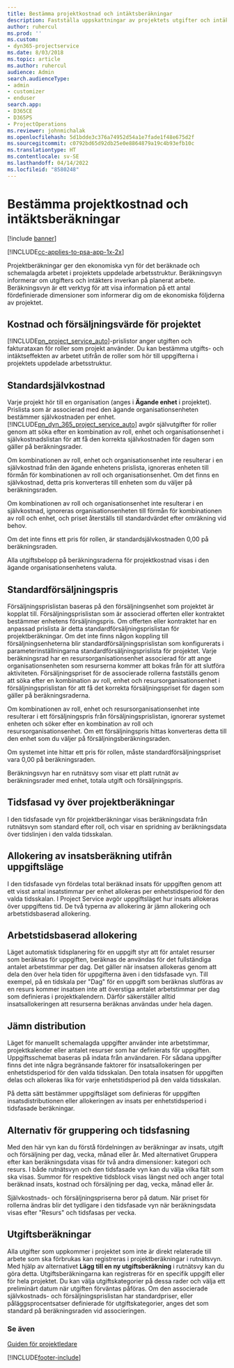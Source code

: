 ```yaml
---
title: Bestämma projektkostnad och intäktsberäkningar
description: Fastställa uppskattningar av projektets utgifter och intäkter i Project Service
author: ruhercul
ms.prod: ''
ms.custom:
- dyn365-projectservice
ms.date: 8/03/2018
ms.topic: article
ms.author: ruhercul
audience: Admin
search.audienceType:
- admin
- customizer
- enduser
search.app:
- D365CE
- D365PS
- ProjectOperations
ms.reviewer: johnmichalak
ms.openlocfilehash: 5d1bdde3c376a74952d54a1e7fade1f48e675d2f
ms.sourcegitcommit: c0792bd65d92db25e0e8864879a19c4b93efb10c
ms.translationtype: HT
ms.contentlocale: sv-SE
ms.lasthandoff: 04/14/2022
ms.locfileid: "8580248"
---
```

# <a name="determine-project-cost-and-revenue-estimates"></a>Bestämma projektkostnad och intäktsberäkningar 

[!include [banner](../includes/psa-now-project-operations.md)]

[!INCLUDE[cc-applies-to-psa-app-1x-2x](../includes/cc-applies-to-psa-app-1x-2x.md)]

Projektberäkningar ger den ekonomiska vyn för det beräknade och schemalagda arbetet i projektets uppdelade arbetsstruktur. Beräkningsvyn informerar om utgifters och intäkters inverkan på planerat arbete. Beräkningsvyn är ett verktyg för att visa information på ett antal fördefinierade dimensioner som informerar dig om de ekonomiska följderna av projektet.  
  
## <a name="cost-and-sales-value-of-the-project"></a>Kostnad och försäljningsvärde för projektet  
[!INCLUDE[pn_project_service_auto](../includes/pn-project-service-auto.md)]-prislistor anger utgiften och fakturataxan för roller som projekt använder. Du kan bestämma utgifts- och intäktseffekten av arbetet utifrån de roller som hör till uppgifterna i projektets uppdelade arbetsstruktur.  
  
## <a name="cost-price-defaulting"></a>Standardsjälvkostnad  
Varje projekt hör till en organisation (anges i **Ägande enhet** i projektet). Prislista som är associerad med den ägande organisationsenheten bestämmer självkostnaden per enhet. [!INCLUDE[pn_dyn_365_project_service_auto](../includes/pn-dyn-365-project-service-auto.md)] avgör självutgifter för roller genom att söka efter en kombination av roll, enhet och organisationsenhet i självkostnadslistan för att få den korrekta självkostnaden för dagen som gäller på beräkningsrader.  
  
Om kombinationen av roll, enhet och organisationsenhet inte resulterar i en självkostnad från den ägande enhetens prislista, ignoreras enheten till förmån för kombinationen av roll och organisationsenhet. Om det finns en självkostnad, detta pris konverteras till enheten som du väljer på beräkningsraden.  
  
Om kombinationen av roll och organisationsenhet inte resulterar i en självkostnad, ignoreras organisationsenheten till förmån för kombinationen av roll och enhet, och priset återställs till standardvärdet efter omräkning vid behov.  
  
 Om det inte finns ett pris för rollen, är standardsjälvkostnaden 0,00 på beräkningsraden.  
  
 Alla utgiftsbelopp på beräkningsraderna för projektkostnad visas i den ägande organisationsenhetens valuta.  
  
## <a name="sales-price-defaulting"></a>Standardförsäljningspris  
Försäljningsprislistan baseras på den försäljningsenhet som projektet är kopplat till. Försäljningsprislistan som är associerad offerten eller kontraktet bestämmer enhetens försäljningspris. Om offerten eller kontraktet har en anpassad prislista är detta standardförsäljningsprislistan för projektberäkningar. Om det inte finns någon koppling till försäljningsenheterna blir standardförsäljningsprislistan som konfigurerats i parameterinställningarna standardförsäljningsprislista för projektet. Varje beräkningsrad har en resursorganisationsenhet associerad för att ange organisationsenheten som resurserna kommer att bokas från för att slutföra aktiviteten. Försäljningspriset för de associerade rollerna fastställs genom att söka efter en kombination av roll, enhet och resursorganisationsenhet i försäljningsprislistan för att få det korrekta försäljningspriset för dagen som gäller på beräkningsraderna.  
  
Om kombinationen av roll, enhet och resursorganisationsenhet inte resulterar i ett försäljningspris från försäljningsprislistan, ignorerar systemet enheten och söker efter en kombination av roll och resursorganisationsenhet. Om ett försäljningspris hittas konverteras detta till den enhet som du väljer på försäljningsberäkningsraden.  
  
Om systemet inte hittar ett pris för rollen, måste standardförsäljningspriset vara 0,00 på beräkningsraden.  
  
Beräkningsvyn har en rutnätsvy som visar ett platt rutnät av beräkningsrader med enhet, totala utgift och försäljningspris.  
  
## <a name="time-phased-view-of-project-estimates"></a>Tidsfasad vy över projektberäkningar  
I den tidsfasade vyn för projektberäkningar visas beräkningsdata från rutnätsvyn som standard efter roll, och visar en spridning av beräkningsdata över tidslinjen i den valda tidsskalan.  
  
## <a name="effort-estimate-allocation-based-on-task-mode"></a>Allokering av insatsberäkning utifrån uppgiftsläge  
I den tidsfasade vyn fördelas total beräknad insats för uppgiften genom att ett visst antal insatstimmar per enhet allokeras per enhetstidsperiod för den valda tidsskalan. I Project Service avgör uppgiftsläget hur insats allokeras över uppgiftens tid. De två typerna av allokering är jämn allokering och arbetstidsbaserad allokering. 
  
## <a name="work-hours-based-allocation"></a>Arbetstidsbaserad allokering  
Läget automatisk tidsplanering för en uppgift styr att för antalet resurser som beräknas för uppgiften, beräknas de användas för det fullständiga antalet arbetstimmar per dag. Det gäller när insatsen allokeras genom att dela den över hela tiden för uppgifterna även i den tidsfasade vyn. Till exempel, på en tidskala per "Dag" för en uppgift som beräknas slutföras av en resurs kommer insatsen inte att överstiga antalet arbetstimmar per dag som definieras i projektkalendern. Därför säkerställer alltid insatsallokeringen att resurserna beräknas användas under hela dagen.  
  
## <a name="even-distribution"></a>Jämn distribution  
Läget för manuellt schemalagda uppgifter använder inte arbetstimmar, projektkalender eller antalet resurser som har definierats för uppgiften. Uppgiftsschemat baseras på indata från användaren. För sådana uppgifter finns det inte några begränsande faktorer för insatsallokeringen per enhetstidsperiod för den valda tidsskalan. Den totala insatsen för uppgiften delas och allokeras lika för varje enhetstidsperiod på den valda tidsskalan.  
  
På detta sätt bestämmer uppgiftsläget som definieras för uppgiften insatsdistributionen eller allokeringen av insats per enhetstidsperiod i tidsfasade beräkningar.  
  
## <a name="grouping-and-time-phasing-options"></a>Alternativ för gruppering och tidsfasning  
Med den här vyn kan du förstå fördelningen av beräkningar av insats, utgift och försäljning per dag, vecka, månad eller år. Med alternativet Gruppera efter kan beräkningsdata visas för två andra dimensioner: kategori och resurs. I både rutnätsvyn och den tidsfasade vyn kan du välja vilka fält som ska visas. Summor för respektive tidsblock visas längst ned och anger total beräknad insats, kostnad och försäljning per dag, vecka, månad eller år.  
  
Självkostnads- och försäljningspriserna beror på datum. När priset för rollerna ändras blir det tydligare i den tidsfasade vyn när beräkningsdata visas efter "Resurs" och tidsfasas per vecka.  
  
## <a name="expense-estimates"></a>Utgiftsberäkningar  
Alla utgifter som uppkommer i projektet som inte är direkt relaterade till arbete som ska förbrukas kan registreras i projektberäkningar i rutnätsvyn. Med hjälp av alternativet **Lägg till en ny utgiftsberäkning** i rutnätsvy kan du göra detta. Utgiftsberäkningarna kan registreras för en specifik uppgift eller för hela projektet. Du kan välja utgiftskategorier på dessa rader och välja ett preliminärt datum när utgiften förväntas påföras. Om den associerade självkostnads- och försäljningsprislistan har standardpriser, eller påläggsprocentsatser definierade för utgiftskategorier, anges det som standard på beräkningsraden vid associeringen.  
  
### <a name="see-also"></a>Se även  
 [Guiden för projektledare](../psa/project-manager-guide.md)


[!INCLUDE[footer-include](../includes/footer-banner.md)]
